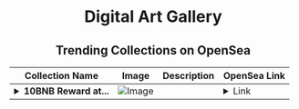 <div align="center">

# Digital Art Gallery

## Trending Collections on OpenSea

| Collection Name                       | Image                                                                                     | Description                       | OpenSea Link                                                                                          |
|---------------------------------------|-------------------------------------------------------------------------------------------|-----------------------------------|--------------------------------------------------------------------------------------------------------|
| **<details><summary>10BNB Reward at...</summary>10BNB Reward at airdropbnb.lol  🎁</details>** | ![Image](https://i.seadn.io/s/raw/files/0c0d048163882a399ba24c6b0be3e2f2.jpg?w=500&auto=format?w=200&auto=format) |  | <details><summary>Link</summary>[10BNB Reward at airdropbnb.lol  🎁](https://opensea.io/collection/10bnb-reward-at-airdropbnb-lol-29)</details> |

</div>
